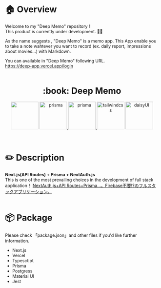 
# :house: Overview
Welcome to my "Deep Memo" repository !<br>
This product is currently under development. :construction_worker::construction_worker:

As the name suggests , "Deep Memo" is a memo app.
This App enable you to take a note wahtever you want to record (ex. daily report, impressions about movies...) with Markdown.<br>

You can available in "Deep Memo" following URL.<br>
https://deep-app.vercel.app/login<br>
<br />

<div align="center">
<h1 align="center">:book: Deep Memo</h1>
<p align="center">
  <a href="https://nextjs.org/"><img src="https://user-images.githubusercontent.com/85671197/144169038-462cbe8a-2d66-4c9a-a2a9-63a7a330bd11.png" height="90px;" /></a>
    <a href="https://vercel.com/"><img  height="90px;" alt="prisma" src="https://user-images.githubusercontent.com/85671197/144169049-aa6c2fad-1462-4a6f-8cd4-4619d33262cc.png">
</a>
  <a href="https://prisma.io/"><img  height="90px;" alt="prisma" src="https://user-images.githubusercontent.com/85671197/144168297-67eaf285-217e-4552-bf2e-4f753280369c.png">
</a>
  <a href="https://www.postgresql.org/"><img  height="90px;" alt="tailwindcss" src="https://user-images.githubusercontent.com/85671197/144169066-6ac735a9-4fb2-48dd-a4c4-198ad761efb8.png"></a>
  <a href="https://mui.com/"><img  height="90px;" alt="daisyUI" src="https://user-images.githubusercontent.com/85671197/144169078-980aec78-62c2-4c88-9c91-c7d0d6f0c0ab.jpg"></a>
</p>
</div>
<br />

# :pencil2: Description
**Next.js(API Routes) + Prisma + NextAuth.js** <br>
This is one of the most prevailing choices in the development of full stack application！
[NextAuth.js+API Routes+Prisma...。Firebase不要!?のフルスタックアプリケーション。](https://qiita.com/kondo97/items/e17e662d78c088960b35)
<br />
<br />

# :package: Package
Please check 「package.json」and other files if you'd like further information.<br>
- Next.js
- Vercel
- Typesctipt
- Prisma
- Postgress
- Material UI <br>
- Jest

  
 
